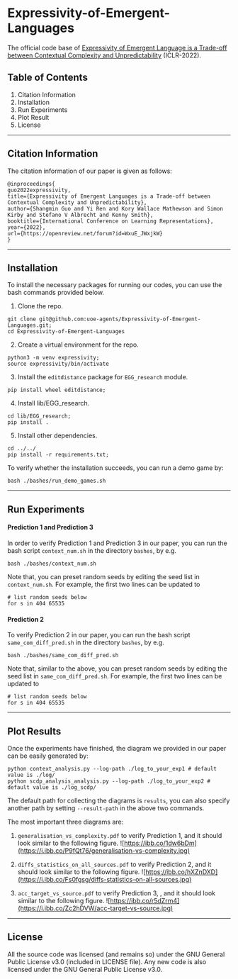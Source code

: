 # Expressivity-of-Emergent-Languages
The official code base of [Expressivity of Emergent Language is a Trade-off between Contextual Complexity and Unpredictability](https://openreview.net/forum?id=CHD9Mp2qYp6) (ICLR-2022).

## Table of Contents
1. Citation Information
2. Installation
3. Run Experiments
4. Plot Result
5. License

---
## Citation Information

The citation information of our paper is given as follows:

```
@inproceedings{
guo2022expressivity,
title={Expressivity of Emergent Languages is a Trade-off between Contextual Complexity and Unpredictability},
author={Shangmin Guo and Yi Ren and Kory Wallace Mathewson and Simon Kirby and Stefano V Albrecht and Kenny Smith},
booktitle={International Conference on Learning Representations},
year={2022},
url={https://openreview.net/forum?id=WxuE_JWxjkW}
}
```


---
## Installation

To install the necessary packages for running our codes, you can use the bash commands provided below.

1. Clone the repo.
```[bash]
git clone git@github.com:uoe-agents/Expressivity-of-Emergent-Languages.git;
cd Expressivity-of-Emergent-Languages
```

2. Create a virtual environment for the repo.
```[bash]
python3 -m venv expressivity;
source expressivity/bin/activate
```

3. Install the `editdistance` package for `EGG_research` module.
```[bash]
pip install wheel editdistance;
```

4. Install lib/EGG_research.
```[bash]
cd lib/EGG_research;
pip install .
```

5. Install other dependencies.
```[bash]
cd ../../
pip install -r requirements.txt;
```

To verify whether the installation succeeds, you can run a demo game by:
```[bash]
bash ./bashes/run_demo_games.sh
```

---
## Run Experiments

#### Prediction 1 and Prediction 3

In order to verify Prediction 1 and Prediction 3 in our paper, you can run the bash script `context_num.sh` in the directory `bashes`, by e.g.

```[bash]
bash ./bashes/context_num.sh
```

Note that, you can preset random seeds by editing the seed list in `context_num.sh`. For example, the first two lines can be updated to
```
# list random seeds below
for s in 404 65535
```

#### Prediction 2

To verify Prediction 2 in our paper, you can run the bash script `same_com_diff_pred.sh` in the directory `bashes`, by e.g.

```[bash]
bash ./bashes/same_com_diff_pred.sh
```

Note that, similar to the above, you can preset random seeds by editing the seed list in `same_com_diff_pred.sh`. For example, the first two lines can be updated to
```
# list random seeds below
for s in 404 65535
```

---
## Plot Results

Once the experiments have finished, the diagram we provided in our paper can be easily generated by:
```[bash]
python context_analysis.py --log-path ./log_to_your_exp1 # default value is ./log/
python scdp_analysis_analysis.py --log-path ./log_to_your_exp2 # default value is ./log_scdp/
```

The default path for collecting the diagrams is `results`, you can also specify another path by setting `--result-path` in the above two commands.

The most important three diagrams are:

1. `generalisation_vs_complexity.pdf` to verify Prediction 1, and it should look similar to the following figure.
![https://ibb.co/1dw6bDm](https://i.ibb.co/P9fQt76/generalisation-vs-complexity.jpg)

2. `diffs_statistics_on_all_sources.pdf` to verify Prediction 2, and it should look similar to the following figure.
![https://ibb.co/hXZnDXD](https://i.ibb.co/Fs0fgsg/diffs-statistics-on-all-sources.jpg)

3. `acc_target_vs_source.pdf` to verify Prediction 3, , and it should look similar to the following figure.
![https://ibb.co/r5dZrm4](https://i.ibb.co/Zc2hDVW/acc-target-vs-source.jpg)


---
## License
All the source code was licensed (and remains so) under the GNU General Public License v3.0 (included in LICENSE file). Any new code is also licensed under the GNU General Public License v3.0.
